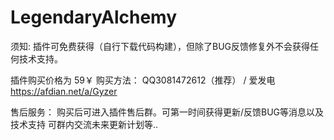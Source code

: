 # LegendaryAlchemy

须知:
  插件可免费获得（自行下载代码构建），但除了BUG反馈修复外不会获得任何技术支持。
  
  插件购买价格为 59￥ 
  购买方法： QQ3081472612（推荐） / 爱发电 https://afdian.net/a/Gyzer
  
售后服务：
  购买后可进入插件售后群。可第一时间获得更新/反馈BUG等消息以及技术支持
  可群内交流未来更新计划等..
